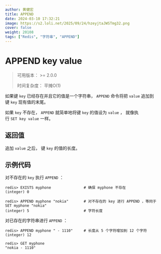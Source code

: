 ```yaml
---
author: 黄健宏
title: APPEND
date: 2024-03-10 17:32:21
image: https://s2.loli.net/2025/09/24/hzeyjtaJWSTmg32.png
cover: false
weight: 20108 
tags: ["Redis", "字符串", "APPEND"]
---
```


# APPEND key value

> 可用版本： >= 2.0.0
> 
> 时间复杂度： 平摊O(1)

如果键 `key` 已经存在并且它的值是一个字符串， `APPEND` 命令将把 `value` 追加到键 `key` 现有值的末尾。

如果 `key` 不存在， `APPEND` 就简单地将键 `key` 的值设为 `value` ， 就像执行 `SET key value` 一样。

## 返回值

追加 `value` 之后， 键 `key` 的值的长度。

## 示例代码

对不存在的 `key` 执行 `APPEND` ：

```shell
redis> EXISTS myphone               # 确保 myphone 不存在
(integer) 0

redis> APPEND myphone "nokia"       # 对不存在的 key 进行 APPEND ，等同于 SET myphone "nokia"
(integer) 5                         # 字符长度
```

对已存在的字符串进行 `APPEND` ：

```shell
redis> APPEND myphone " - 1110"     # 长度从 5 个字符增加到 12 个字符
(integer) 12

redis> GET myphone
"nokia - 1110"
```